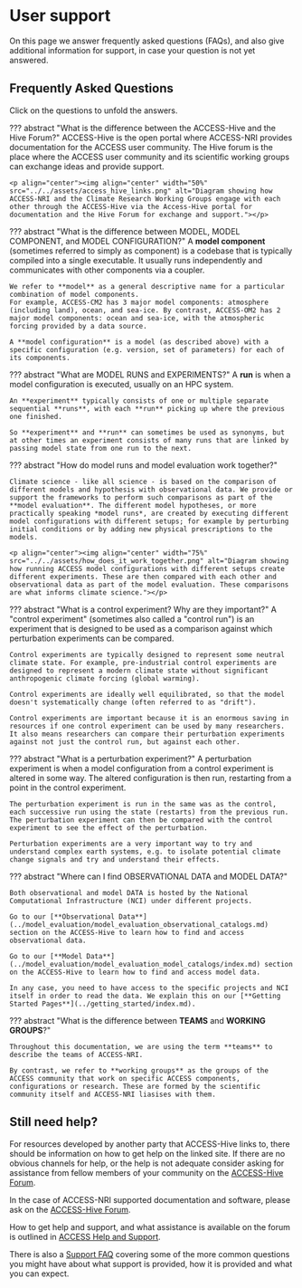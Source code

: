 #  User support 

On this page we answer frequently asked questions (FAQs), and also give additional information for support, in case your question is not yet answered.

## Frequently Asked Questions

Click on the questions to unfold the answers.

??? abstract "What is the difference between the ACCESS-Hive and the Hive Forum?"
    ACCESS-Hive is the open portal where ACCESS-NRI provides documentation for the ACCESS user community.
    The Hive forum is the place where the ACCESS user community and its scientific working groups can exchange ideas and provide support.

    <p align="center"><img align="center" width="50%" src="../../assets/access_hive_links.png" alt="Diagram showing how ACCESS-NRI and the Climate Research Working Groups engage with each other through the ACCESS-Hive via the Access-Hive portal for documentation and the Hive Forum for exchange and support."></p>

??? abstract "What is the difference between MODEL, MODEL COMPONENT, and MODEL CONFIGURATION?"
    A **model component** (sometimes referred to simply as component) is a codebase that is typically compiled into a single executable. It usually runs independently and communicates with other components via a coupler.

    We refer to **model** as a general descriptive name for a particular combination of model components.
    For example, ACCESS-CM2 has 3 major model components: atmosphere (including land), ocean, and sea-ice. By contrast, ACCESS-OM2 has 2 major model components: ocean and sea-ice, with the atmospheric forcing provided by a data source.

    A **model configuration** is a model (as described above) with a specific configuration (e.g. version, set of parameters) for each of its components.

??? abstract "What are MODEL RUNS and EXPERIMENTS?"
    A **run** is when a model configuration is executed, usually on an HPC system.

    An **experiment** typically consists of one or multiple separate sequential **runs**, with each **run** picking up where the previous one finished.

    So **experiment** and **run** can sometimes be used as synonyms, but at other times an experiment consists of many runs that are linked by passing model state from one run to the next.

??? abstract "How do model runs and model evaluation work together?"

    Climate science - like all science - is based on the comparison of different models and hypothesis with observational data. We provide or support the frameworks to perform such comparisons as part of the **model evaluation**. The different model hypotheses, or more practically speaking *model runs*, are created by executing different model configurations with different setups; for example by perturbing initial conditions or by adding new physical prescriptions to the models.

    <p align="center"><img align="center" width="75%" src="../../assets/how_does_it_work_together.png" alt="Diagram showing how running ACCESS model configurations with different setups create different experiments. These are then compared with each other and observational data as part of the model evaluation. These comparisons are what informs climate science."></p>

??? abstract "What is a control experiment? Why are they important?"
    A "control experiment" (sometimes also called a "control run") is an experiment that is designed to be used as a comparison against which perturbation experiments can be compared.

    Control experiments are typically designed to represent some neutral climate state. For example, pre-industrial control experiments are designed to represent a modern climate state without significant anthropogenic climate forcing (global warming).

    Control experiments are ideally well equilibrated, so that the model doesn't systematically change (often referred to as "drift").

    Control experiments are important because it is an enormous saving in resources if one control experiment can be used by many researchers. It also means researchers can compare their perturbation experiments against not just the control run, but against each other.

??? abstract "What is a perturbation experiment?"
    A perturbation experiment is when a model configuration from a control experiment is altered in some way. The altered configuration is then run, restarting from a point in the control experiment.

    The perturbation experiment is run in the same was as the control, each successive run using the state (restarts) from the previous run. The perturbation experiment can then be compared with the control experiment to see the effect of the perturbation.

    Perturbation experiments are a very important way to try and understand complex earth systems, e.g. to isolate potential climate change signals and try and understand their effects.

??? abstract "Where can I find OBSERVATIONAL DATA and MODEL DATA?"
    
    Both observational and model DATA is hosted by the National Computational Infrastructure (NCI) under different projects. 

    Go to our [**Observational Data**](../model_evaluation/model_evaluation_observational_catalogs.md) section on the ACCESS-Hive to learn how to find and access observational data.

    Go to our [**Model Data**](../model_evaluation/model_evaluation_model_catalogs/index.md) section on the ACCESS-Hive to learn how to find and access model data.

    In any case, you need to have access to the specific projects and NCI itself in order to read the data. We explain this on our [**Getting Started Pages**](../getting_started/index.md).

??? abstract "What is the difference between **TEAMS** and **WORKING GROUPS**?"

    Throughout this documentation, we are using the term **teams** to describe the teams of ACCESS-NRI.
    
    By contrast, we refer to **working groups** as the groups of the ACCESS community that work on specific ACCESS components, configurations or research. These are formed by the scientific community itself and ACCESS-NRI liasises with them.

## Still need help?

For resources developed by another party that ACCESS-Hive links to, there should be information on how to get help on the linked site. If there are no obvious channels for help, or the help is not adequate consider asking for assistance from fellow members of your community on the <a href="https://forum.access-hive.org.au" target="_blank">ACCESS-Hive Forum</a>.

In the case of ACCESS-NRI supported documentation and software, please ask on the <a href="https://forum.access-hive.org.au" target="_blank">ACCESS-Hive Forum</a>. 

How to get help and support, and what assistance is available on the forum is outlined in <a href="https://forum.access-hive.org.au/t/access-help-and-support/908" target="_blank">ACCESS Help and Support</a>.

There is also a <a href="https://forum.access-hive.org.au/t/support-faq-frequently-asked-questions/1021" target="_blank">Support FAQ</a> covering some of the more common questions you might have about what support is provided, how it is provided and what you can expect.